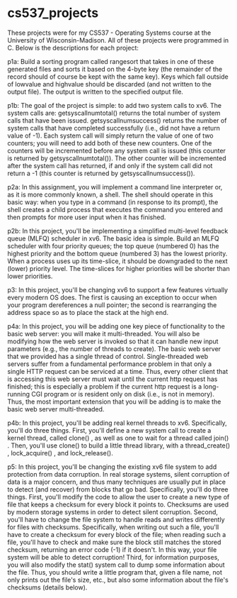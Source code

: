 # cs537_projects
These projects were for my CS537 - Operating Systems course at the University of Wisconsin-Madison. 
All of these projects were programmed in C. Below is the descriptions for each project:

p1a:
Build a sorting program called rangesort that takes in one of these generated files and sorts it based on the 4-byte key (the remainder of the record should of course be kept with the same key). Keys which fall outside of lowvalue and highvalue should be discarded (and not written to the output file). The output is written to the specified output file.

p1b:
The goal of the project is simple: to add two system calls to xv6. The system calls are:
  getsyscallnumtotal() returns the total number of system calls that have been issued.
  getsyscallnumsuccess() returns the number of system calls that have completed successfully (i.e., did not have a return value of -1).
Each system call will simply return the value of one of two counters; you will need to add both of these new counters. One of the counters will be incremented before any system call is issued (this counter is returned by getsyscallnumtotal()). The other counter will be incremented after the system call has returned, if and only if the system call did not return a -1 (this counter is returned by getsyscallnumsuccess()).

p2a: 
In this assignment, you will implement a command line interpreter or, as it is more commonly known, a shell. The shell should operate in this basic way: when you type in a command (in response to its prompt), the shell creates a child process that executes the command you entered and then prompts for more user input when it has finished.

p2b:
In this project, you'll be implementing a simplified multi-level feedback queue (MLFQ) scheduler in xv6. The basic idea is simple. Build an MLFQ scheduler with four priority queues; the top queue (numbered 0) has the highest priority and the bottom queue (numbered 3) has the lowest priority. When a process uses up its time-slice, it should be downgraded to the next (lower) priority level. The time-slices for higher priorities will be shorter than lower priorities.

p3:
In this project, you'll be changing xv6 to support a few features virtually every modern OS does. The first is causing an exception to occur when your program dereferences a null pointer; the second is rearranging the address space so as to place the stack at the high end.

p4a:
In this project, you will be adding one key piece of functionality to the basic web server: you will make it multi-threaded. You will also be modifying how the web server is invoked so that it can handle new input parameters (e.g., the number of threads to create). The basic web server that we provided has a single thread of control. Single-threaded web servers suffer from a fundamental performance problem in that only a single HTTP request can be serviced at a time. Thus, every other client that is accessing this web server must wait until the current http request has finished; this is especially a problem if the current http request is a long-running CGI program or is resident only on disk (i.e., is not in memory). Thus, the most important extension that you will be adding is to make the basic web server multi-threaded.

p4b:
In this project, you'll be adding real kernel threads to xv6. Specifically, you'll do three things. First, you'll define a new system call to create a kernel thread, called clone() , as well as one to wait for a thread called join() . Then, you'll use clone() to build a little thread library, with a thread_create() , lock_acquire() , and lock_release().

p5: 
In this project, you'll be changing the existing xv6 file system to add protection from data corruption. In real storage systems, silent corruption of data is a major concern, and thus many techniques are usually put in place to detect (and recover) from blocks that go bad. Specifically, you'll do three things. First, you'll modify the code to allow the user to create a new type of file that keeps a checksum for every block it points to. Checksums are used by modern storage systems in order to detect silent corruption. Second, you'll have to change the file system to handle reads and writes differently for files with checksums. Specifically, when writing out such a file, you'll have to create a checksum for every block of the file; when reading such a file, you'll have to check and make sure the block still matches the stored checksum, returning an error code (-1) if it doesn't. In this way, your file system will be able to detect corruption! Third, for information purposes, you will also modify the stat() system call to dump some information about the file. Thus, you should write a little program that, given a file name, not only prints out the file's size, etc., but also some information about the file's checksums (details below).
